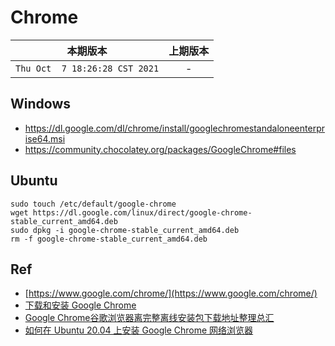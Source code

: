 # Chrome

|本期版本| 上期版本
|:---:|:---:
`Thu Oct  7 18:26:28 CST 2021` | -

## Windows

* <https://dl.google.com/dl/chrome/install/googlechromestandaloneenterprise64.msi>
* <https://community.chocolatey.org/packages/GoogleChrome#files>

## Ubuntu

```
sudo touch /etc/default/google-chrome
wget https://dl.google.com/linux/direct/google-chrome-stable_current_amd64.deb
sudo dpkg -i google-chrome-stable_current_amd64.deb
rm -f google-chrome-stable_current_amd64.deb
```

## Ref

* [https://www.google.com/chrome/](https://www.google.com/chrome/)
* [下载和安装 Google Chrome](https://support.google.com/chrome/answer/95346)
* [Google Chrome谷歌浏览器离完整离线安装包下载地址整理总汇](https://cloud.tencent.com/developer/article/1642665)
* [如何在 Ubuntu 20.04 上安装 Google Chrome 网络浏览器](https://zhuanlan.zhihu.com/p/137114100)
